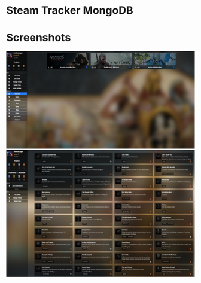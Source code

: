 # Steam Tracker MongoDB

# Screenshots

![Screenshot](screens/screen0.jpg)
![Screenshot](screens/screen1.jpg)
